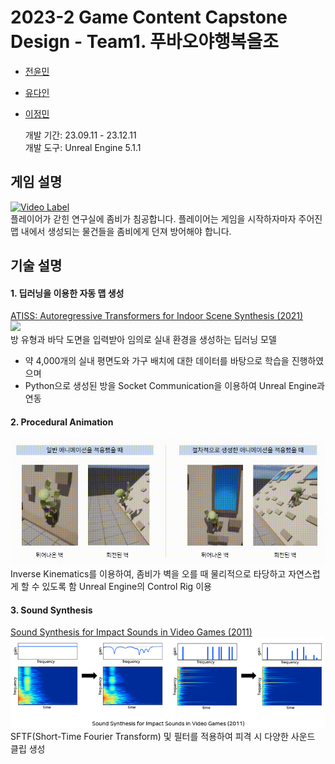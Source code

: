 # 2023-2 Game Content Capstone Design - Team1. 푸바오야행복을조
- [전윤민](https://github.com/ThisIsSimple)  
- [유다인](https://github.com/dain6978)  
- [이정민](https://github.com/ketchupmustardmayonnaise)

  개발 기간: 23.09.11 - 23.12.11  
  개발 도구: Unreal Engine 5.1.1

## 게임 설명
[![Video Label](http://img.youtube.com/vi/kLWqkkcvm1k/0.jpg)](https://youtu.be/kLWqkkcvm1k)  
플레이어가 갇힌 연구실에 좀비가 침공합니다. 플레이어는 게임을 시작하자마자 주어진 맵 내에서 생성되는 물건들을 좀비에게 던져 방어해야 합니다.

## 기술 설명
#### 1. 딥러닝을 이용한 자동 맵 생성
[ATISS: Autoregressive Transformers for Indoor Scene Synthesis (2021)](https://research.nvidia.com/labs/toronto-ai/ATISS/)  
<img src = "Images/atiss.gif">  
방 유형과 바닥 도면을 입력받아 임의로 실내 환경을 생성하는 딥러닝 모델  
- 약 4,000개의 실내 평면도와 가구 배치에 대한 데이터를 바탕으로 학습을 진행하였으며
- Python으로 생성된 방을 Socket Communication을 이용하여 Unreal Engine과 연동

#### 2. Procedural Animation
<img src = "Images/procedural.gif">  
Inverse Kinematics를 이용하여, 좀비가 벽을 오를 때 물리적으로 타당하고 자연스럽게 할 수 있도록 함   
Unreal Engine의 Control Rig 이용  

#### 3. Sound Synthesis
[Sound Synthesis for Impact Sounds in Video Games (2011)](https://arxiv.org/abs/2303.16897)  
<img src = "Images/soundsynthesis.png">  
SFTF(Short-Time Fourier Transform) 및 필터를 적용하여 피격 시 다양한 사운드 클립 생성  
